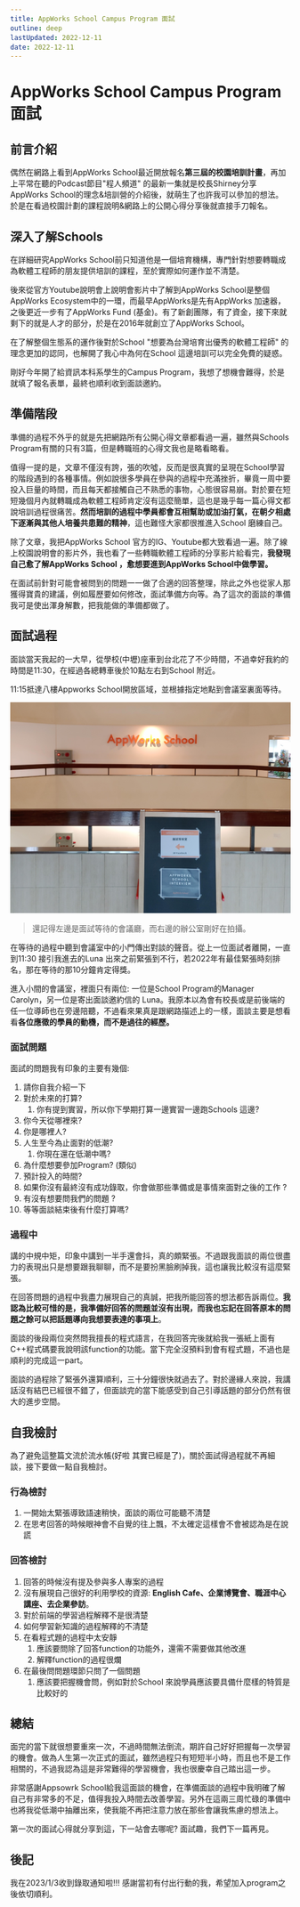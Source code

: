 ```yaml
---
title: AppWorks School Campus Program 面試
outline: deep
lastUpdated: 2022-12-11
date: 2022-12-11
---
```


# AppWorks School Campus Program 面試
## 前言介紹
偶然在網路上看到AppWorks School最近開放報名**第三屆的校園培訓計畫**，再加上平常在聽的Podcast節目"程人頻道" 的最新一集就是校長Shirney分享AppWorks School的理念&培訓營的介紹後，就萌生了也許我可以參加的想法。於是在看過校園計劃的課程說明&網路上的公開心得分享後就直接手刀報名。

## 深入了解Schools
在詳細研究AppWorks School前只知道他是一個培育機構，專門針對想要轉職成為軟體工程師的朋友提供培訓的課程，至於實際如何運作並不清楚。

後來從官方Youtube說明會上說明會影片中了解到AppWorks School是整個AppWorks Ecosystem中的一環，而最早AppWorks是先有AppWorks 加速器，之後更近一步有了AppWorks Fund (基金)。有了新創團隊，有了資金，接下來就剩下的就是人才的部分，於是在2016年就創立了AppWorks School。

在了解整個生態系的運作後對於School "想要為台灣培育出優秀的軟體工程師" 的理念更加的認同，也解開了我心中為何在School 這邊培訓可以完全免費的疑惑。

剛好今年開了給資訊本科系學生的Campus Program，我想了想機會難得，於是就填了報名表單，最終也順利收到面談邀約。

## 準備階段
準備的過程不外乎的就是先把網路所有公開心得文章都看過一遍，雖然與Schools Program有關的只有3篇，但是轉職班的心得文我也是略看略看。

值得一提的是，文章不僅沒有誇，張的吹噓，反而是很真實的呈現在School學習的階段遇到的各種事情。例如說很多學員在參與的過程中充滿挫折，畢竟一周中要投入巨量的時間，而且每天都接觸自己不熟悉的事物，心態很容易崩。對於要在短短幾個月內就轉職成為軟體工程師肯定沒有這麼簡單，這也是幾乎每一篇心得文都說培訓過程很痛苦。**然而培訓的過程中學員都會互相幫助或加油打氣，在朝夕相處下逐漸與其他人培養共患難的精神**，這也難怪大家都很推進入School 磨練自己。

除了文章，我把AppWorks School 官方的IG、Youtube都大致看過一遍。除了線上校園說明會的影片外，我也看了一些轉職軟體工程師的分享影片給看完，**我發現自己愈了解AppWorks School ，愈想要進到AppWorks School中做學習。**

在面試前針對可能會被問到的問題一一做了合適的回答整理，除此之外也從家人那獲得寶貴的建議，例如履歷要如何修改，面試準備方向等。為了這次的面談的準備我可是使出渾身解數，把我能做的準備都做了。

## 面試過程
面談當天我起的一大早，從學校(中壢)座車到台北花了不少時間，不過幸好我約的時間是11:30，在經過各總轉車後於10點左右到School 附近。

11:15抵達八樓Appworks School開放區域，並根據指定地點到會議室裏面等待。



![AppWorks School 八樓大廳](./img/appworksSchoolCampusProgram.jpg)
> 還記得左邊是面試等待的會議廳，而右邊的辦公室剛好在拍攝。

在等待的過程中聽到會議室中的小門傳出對談的聲音。從上一位面試者離開，一直到11:30 接引我進去的Luna 出來之前緊張到不行，若2022年有最佳緊張時刻排名，那在等待的那10分鐘肯定得獎。

進入小間的會議室，裡面只有兩位: 一位是School Program的Manager Carolyn，另一位是寄出面談邀約信的 Luna。我原本以為會有校長或是前後端的任一位導師也在旁邊陪聽，不過看來果真是跟網路描述上的一樣，面談主要是想看看**各位應徵的學員的動機，而不是過往的經歷。**

### 面試問題
面試的問題我有印象的主要有幾個:
1. 請你自我介紹一下
2. 對於未來的打算?
	1. 你有提到實習，所以你下學期打算一邊實習一邊跑Schools 這邊?
3. 你今天從哪裡來? 
4. 你是哪裡人?
5. 人生至今為止面對的低潮?
	1. 你現在還在低潮中嗎?
6. 為什麼想要參加Program? (類似)
7. 預計投入的時間?
8. 如果你沒有最終沒有成功錄取，你會做那些準備或是事情來面對之後的工作 ?
9. 有沒有想要問我們的問題 ?
10. 等等面談結束後有什麼打算嗎?

### 過程中
講的中規中矩，印象中講到一半手還會抖，真的頗緊張。不過跟我面談的兩位很盡力的表現出只是想要跟我聊聊，而不是要扮黑臉刷掉我，這也讓我比較沒有這麼緊張。

在回答問題的過程中我盡力展現自己的真誠，把我所能回答的想法都告訴兩位。**我認為比較可惜的是，我準備好回答的問題並沒有出現，而我也忘記在回答原本的問題之餘可以把話題導向我想要表達的事項上**。

面談的後段兩位突然問我擅長的程式語言，在我回答完後就給我一張紙上面有C++程式碼要我說明該function的功能。當下完全沒預料到會有程式題，不過也是順利的完成這一part。

面談的過程除了緊張外還算順利，三十分鐘很快就過去了。對於邊緣人來說，我講話沒有結巴已經很不錯了，但面談完的當下能感受到自己引導話題的部分仍然有很大的進步空間。


## 自我檢討
為了避免這整篇文流於流水帳(好啦 其實已經是了)，關於面試得過程就不再細談，接下要做一點自我檢討。

### 行為檢討
1. 一開始太緊張導致語速稍快，面談的兩位可能聽不清楚
2. 在思考回答的時候眼神會不自覺的往上飄，不太確定這樣會不會被認為是在說謊
### 回答檢討
1. 回答的時候沒有提及參與多人專案的過程
2. 沒有展現自己很好的利用學校的資源: **English Cafe、企業博覽會、職涯中心講座、去企業參訪**。
3. 對於前端的學習過程解釋不是很清楚
4. 如何學習新知識的過程解釋的不清楚
5. 在看程式題的過程中太安靜
	1. 應該要問除了回答function的功能外，還需不需要做其他改進
	2. 解釋function的過程很爛
6. 在最後問問題環節只問了一個問題
	1. 應該要把握機會問，例如對於School 來說學員應該要具備什麼樣的特質是比較好的

## 總結
面完的當下就很想要重來一次，不過時間無法倒流，期許自己好好把握每一次學習的機會。做為人生第一次正式的面試，雖然過程只有短短半小時，而且也不是工作相關的，不過我認為這是非常難得的學習機會，我也很慶幸自己踏出這一步。

非常感謝Appsowrk School給我這面談的機會，在準備面談的過程中我明確了解自己有非常多的不足，值得我投入時間去改善學習。另外在這兩三周忙碌的準備中也將我從低潮中抽離出來，使我能不再把注意力放在那些會讓我焦慮的想法上。

第一次的面試心得就分享到這，下一站會去哪呢? 面試趣，我們下一篇再見。

## 後記
我在2023/1/3收到錄取通知啦!!! 感謝當初有付出行動的我，希望加入program之後依切順利。